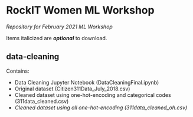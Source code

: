 # RockIT Women ML Workshop
*Repository for February 2021 ML Workshop*

Items italicized are ***optional*** to download.
## data-cleaning
Contains:
* Data Cleaning Jupyter Notebook (DataCleaningFinal.ipynb)
* Original dataset (Citizen311Data_July_2018.csv)
* Cleaned dataset using one-hot-encoding and categorical codes (311data_cleaned.csv)
* *Cleaned dataset using all one-hot-encoding (311data_cleaned_oh.csv)*
